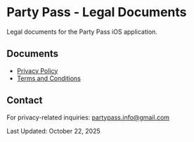# Party Pass - Legal Documents

Legal documents for the Party Pass iOS application.

## Documents
- [Privacy Policy](privacy-policy.md)
- [Terms and Conditions](terms-and-conditions.md)

## Contact
For privacy-related inquiries: partypass.info@gmail.com

Last Updated: October 22, 2025
